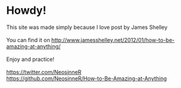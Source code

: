 # Howdy!

This site was made simply because I love post by James Shelley<br>
<br>
You can find it on http://www.jamesshelley.net/2012/01/how-to-be-amazing-at-anything/<br>
<br>
Enjoy and practice!<br>
<br>
https://twitter.com/NeosinneR<br>
https://github.com/NeosinneR/How-to-Be-Amazing-at-Anything